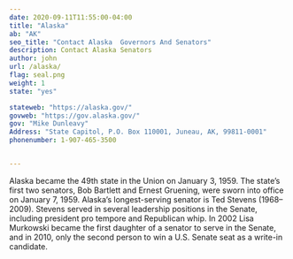 ```yaml
---
date: 2020-09-11T11:55:00-04:00
title: "Alaska"
ab: "AK"
seo_title: "Contact Alaska  Governors And Senators"
description: Contact Alaska Senators
author: john
url: /alaska/
flag: seal.png
weight: 1
state: "yes"

stateweb: "https://alaska.gov/"
govweb: "https://gov.alaska.gov/"
gov: "Mike Dunleavy"
Address: "State Capitol, P.O. Box 110001, Juneau, AK, 99811-0001"
phonenumber: 1-907-465-3500


---
```

Alaska became the 49th state in the Union on January 3, 1959. The state’s first two senators, Bob Bartlett and Ernest Gruening, were sworn into office on January 7, 1959. Alaska’s longest-serving senator is Ted Stevens (1968–2009). Stevens served in several leadership positions in the Senate, including president pro tempore and Republican whip. In 2002 Lisa Murkowski became the first daughter of a senator to serve in the Senate, and in 2010, only the second person to win a U.S. Senate seat as a write-in candidate.